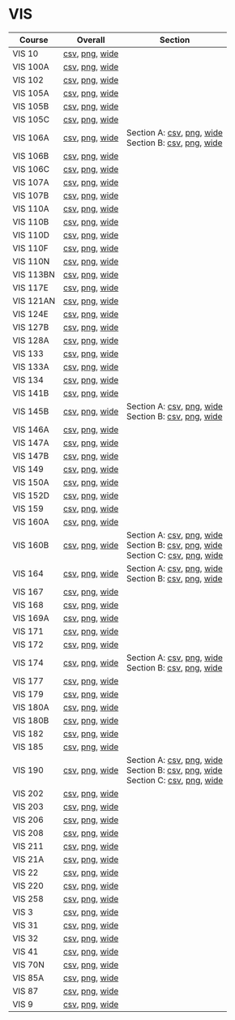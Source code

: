 # VIS

| Course | Overall | Section |
| ------ | ------- | ------- |
| VIS 10 | [csv](https://github.com/UCSD-Historical-Enrollment-Data/2025Spring/blob/main/overall/VIS%2010.csv), [png](https://raw.githubusercontent.com/UCSD-Historical-Enrollment-Data/2025Spring/main/plot_overall/VIS%2010.png), [wide](https://raw.githubusercontent.com/UCSD-Historical-Enrollment-Data/2025Spring/main/plot_overall_wide/VIS%2010.png) |  |
| VIS 100A | [csv](https://github.com/UCSD-Historical-Enrollment-Data/2025Spring/blob/main/overall/VIS%20100A.csv), [png](https://raw.githubusercontent.com/UCSD-Historical-Enrollment-Data/2025Spring/main/plot_overall/VIS%20100A.png), [wide](https://raw.githubusercontent.com/UCSD-Historical-Enrollment-Data/2025Spring/main/plot_overall_wide/VIS%20100A.png) |  |
| VIS 102 | [csv](https://github.com/UCSD-Historical-Enrollment-Data/2025Spring/blob/main/overall/VIS%20102.csv), [png](https://raw.githubusercontent.com/UCSD-Historical-Enrollment-Data/2025Spring/main/plot_overall/VIS%20102.png), [wide](https://raw.githubusercontent.com/UCSD-Historical-Enrollment-Data/2025Spring/main/plot_overall_wide/VIS%20102.png) |  |
| VIS 105A | [csv](https://github.com/UCSD-Historical-Enrollment-Data/2025Spring/blob/main/overall/VIS%20105A.csv), [png](https://raw.githubusercontent.com/UCSD-Historical-Enrollment-Data/2025Spring/main/plot_overall/VIS%20105A.png), [wide](https://raw.githubusercontent.com/UCSD-Historical-Enrollment-Data/2025Spring/main/plot_overall_wide/VIS%20105A.png) |  |
| VIS 105B | [csv](https://github.com/UCSD-Historical-Enrollment-Data/2025Spring/blob/main/overall/VIS%20105B.csv), [png](https://raw.githubusercontent.com/UCSD-Historical-Enrollment-Data/2025Spring/main/plot_overall/VIS%20105B.png), [wide](https://raw.githubusercontent.com/UCSD-Historical-Enrollment-Data/2025Spring/main/plot_overall_wide/VIS%20105B.png) |  |
| VIS 105C | [csv](https://github.com/UCSD-Historical-Enrollment-Data/2025Spring/blob/main/overall/VIS%20105C.csv), [png](https://raw.githubusercontent.com/UCSD-Historical-Enrollment-Data/2025Spring/main/plot_overall/VIS%20105C.png), [wide](https://raw.githubusercontent.com/UCSD-Historical-Enrollment-Data/2025Spring/main/plot_overall_wide/VIS%20105C.png) |  |
| VIS 106A | [csv](https://github.com/UCSD-Historical-Enrollment-Data/2025Spring/blob/main/overall/VIS%20106A.csv), [png](https://raw.githubusercontent.com/UCSD-Historical-Enrollment-Data/2025Spring/main/plot_overall/VIS%20106A.png), [wide](https://raw.githubusercontent.com/UCSD-Historical-Enrollment-Data/2025Spring/main/plot_overall_wide/VIS%20106A.png) | Section A: [csv](https://github.com/UCSD-Historical-Enrollment-Data/2025Spring/blob/main/section/VIS%20106A_A.csv), [png](https://raw.githubusercontent.com/UCSD-Historical-Enrollment-Data/2025Spring/main/plot_section/VIS%20106A_A.png), [wide](https://raw.githubusercontent.com/UCSD-Historical-Enrollment-Data/2025Spring/main/plot_section_wide/VIS%20106A_A.png)<br>Section B: [csv](https://github.com/UCSD-Historical-Enrollment-Data/2025Spring/blob/main/section/VIS%20106A_B.csv), [png](https://raw.githubusercontent.com/UCSD-Historical-Enrollment-Data/2025Spring/main/plot_section/VIS%20106A_B.png), [wide](https://raw.githubusercontent.com/UCSD-Historical-Enrollment-Data/2025Spring/main/plot_section_wide/VIS%20106A_B.png) |
| VIS 106B | [csv](https://github.com/UCSD-Historical-Enrollment-Data/2025Spring/blob/main/overall/VIS%20106B.csv), [png](https://raw.githubusercontent.com/UCSD-Historical-Enrollment-Data/2025Spring/main/plot_overall/VIS%20106B.png), [wide](https://raw.githubusercontent.com/UCSD-Historical-Enrollment-Data/2025Spring/main/plot_overall_wide/VIS%20106B.png) |  |
| VIS 106C | [csv](https://github.com/UCSD-Historical-Enrollment-Data/2025Spring/blob/main/overall/VIS%20106C.csv), [png](https://raw.githubusercontent.com/UCSD-Historical-Enrollment-Data/2025Spring/main/plot_overall/VIS%20106C.png), [wide](https://raw.githubusercontent.com/UCSD-Historical-Enrollment-Data/2025Spring/main/plot_overall_wide/VIS%20106C.png) |  |
| VIS 107A | [csv](https://github.com/UCSD-Historical-Enrollment-Data/2025Spring/blob/main/overall/VIS%20107A.csv), [png](https://raw.githubusercontent.com/UCSD-Historical-Enrollment-Data/2025Spring/main/plot_overall/VIS%20107A.png), [wide](https://raw.githubusercontent.com/UCSD-Historical-Enrollment-Data/2025Spring/main/plot_overall_wide/VIS%20107A.png) |  |
| VIS 107B | [csv](https://github.com/UCSD-Historical-Enrollment-Data/2025Spring/blob/main/overall/VIS%20107B.csv), [png](https://raw.githubusercontent.com/UCSD-Historical-Enrollment-Data/2025Spring/main/plot_overall/VIS%20107B.png), [wide](https://raw.githubusercontent.com/UCSD-Historical-Enrollment-Data/2025Spring/main/plot_overall_wide/VIS%20107B.png) |  |
| VIS 110A | [csv](https://github.com/UCSD-Historical-Enrollment-Data/2025Spring/blob/main/overall/VIS%20110A.csv), [png](https://raw.githubusercontent.com/UCSD-Historical-Enrollment-Data/2025Spring/main/plot_overall/VIS%20110A.png), [wide](https://raw.githubusercontent.com/UCSD-Historical-Enrollment-Data/2025Spring/main/plot_overall_wide/VIS%20110A.png) |  |
| VIS 110B | [csv](https://github.com/UCSD-Historical-Enrollment-Data/2025Spring/blob/main/overall/VIS%20110B.csv), [png](https://raw.githubusercontent.com/UCSD-Historical-Enrollment-Data/2025Spring/main/plot_overall/VIS%20110B.png), [wide](https://raw.githubusercontent.com/UCSD-Historical-Enrollment-Data/2025Spring/main/plot_overall_wide/VIS%20110B.png) |  |
| VIS 110D | [csv](https://github.com/UCSD-Historical-Enrollment-Data/2025Spring/blob/main/overall/VIS%20110D.csv), [png](https://raw.githubusercontent.com/UCSD-Historical-Enrollment-Data/2025Spring/main/plot_overall/VIS%20110D.png), [wide](https://raw.githubusercontent.com/UCSD-Historical-Enrollment-Data/2025Spring/main/plot_overall_wide/VIS%20110D.png) |  |
| VIS 110F | [csv](https://github.com/UCSD-Historical-Enrollment-Data/2025Spring/blob/main/overall/VIS%20110F.csv), [png](https://raw.githubusercontent.com/UCSD-Historical-Enrollment-Data/2025Spring/main/plot_overall/VIS%20110F.png), [wide](https://raw.githubusercontent.com/UCSD-Historical-Enrollment-Data/2025Spring/main/plot_overall_wide/VIS%20110F.png) |  |
| VIS 110N | [csv](https://github.com/UCSD-Historical-Enrollment-Data/2025Spring/blob/main/overall/VIS%20110N.csv), [png](https://raw.githubusercontent.com/UCSD-Historical-Enrollment-Data/2025Spring/main/plot_overall/VIS%20110N.png), [wide](https://raw.githubusercontent.com/UCSD-Historical-Enrollment-Data/2025Spring/main/plot_overall_wide/VIS%20110N.png) |  |
| VIS 113BN | [csv](https://github.com/UCSD-Historical-Enrollment-Data/2025Spring/blob/main/overall/VIS%20113BN.csv), [png](https://raw.githubusercontent.com/UCSD-Historical-Enrollment-Data/2025Spring/main/plot_overall/VIS%20113BN.png), [wide](https://raw.githubusercontent.com/UCSD-Historical-Enrollment-Data/2025Spring/main/plot_overall_wide/VIS%20113BN.png) |  |
| VIS 117E | [csv](https://github.com/UCSD-Historical-Enrollment-Data/2025Spring/blob/main/overall/VIS%20117E.csv), [png](https://raw.githubusercontent.com/UCSD-Historical-Enrollment-Data/2025Spring/main/plot_overall/VIS%20117E.png), [wide](https://raw.githubusercontent.com/UCSD-Historical-Enrollment-Data/2025Spring/main/plot_overall_wide/VIS%20117E.png) |  |
| VIS 121AN | [csv](https://github.com/UCSD-Historical-Enrollment-Data/2025Spring/blob/main/overall/VIS%20121AN.csv), [png](https://raw.githubusercontent.com/UCSD-Historical-Enrollment-Data/2025Spring/main/plot_overall/VIS%20121AN.png), [wide](https://raw.githubusercontent.com/UCSD-Historical-Enrollment-Data/2025Spring/main/plot_overall_wide/VIS%20121AN.png) |  |
| VIS 124E | [csv](https://github.com/UCSD-Historical-Enrollment-Data/2025Spring/blob/main/overall/VIS%20124E.csv), [png](https://raw.githubusercontent.com/UCSD-Historical-Enrollment-Data/2025Spring/main/plot_overall/VIS%20124E.png), [wide](https://raw.githubusercontent.com/UCSD-Historical-Enrollment-Data/2025Spring/main/plot_overall_wide/VIS%20124E.png) |  |
| VIS 127B | [csv](https://github.com/UCSD-Historical-Enrollment-Data/2025Spring/blob/main/overall/VIS%20127B.csv), [png](https://raw.githubusercontent.com/UCSD-Historical-Enrollment-Data/2025Spring/main/plot_overall/VIS%20127B.png), [wide](https://raw.githubusercontent.com/UCSD-Historical-Enrollment-Data/2025Spring/main/plot_overall_wide/VIS%20127B.png) |  |
| VIS 128A | [csv](https://github.com/UCSD-Historical-Enrollment-Data/2025Spring/blob/main/overall/VIS%20128A.csv), [png](https://raw.githubusercontent.com/UCSD-Historical-Enrollment-Data/2025Spring/main/plot_overall/VIS%20128A.png), [wide](https://raw.githubusercontent.com/UCSD-Historical-Enrollment-Data/2025Spring/main/plot_overall_wide/VIS%20128A.png) |  |
| VIS 133 | [csv](https://github.com/UCSD-Historical-Enrollment-Data/2025Spring/blob/main/overall/VIS%20133.csv), [png](https://raw.githubusercontent.com/UCSD-Historical-Enrollment-Data/2025Spring/main/plot_overall/VIS%20133.png), [wide](https://raw.githubusercontent.com/UCSD-Historical-Enrollment-Data/2025Spring/main/plot_overall_wide/VIS%20133.png) |  |
| VIS 133A | [csv](https://github.com/UCSD-Historical-Enrollment-Data/2025Spring/blob/main/overall/VIS%20133A.csv), [png](https://raw.githubusercontent.com/UCSD-Historical-Enrollment-Data/2025Spring/main/plot_overall/VIS%20133A.png), [wide](https://raw.githubusercontent.com/UCSD-Historical-Enrollment-Data/2025Spring/main/plot_overall_wide/VIS%20133A.png) |  |
| VIS 134 | [csv](https://github.com/UCSD-Historical-Enrollment-Data/2025Spring/blob/main/overall/VIS%20134.csv), [png](https://raw.githubusercontent.com/UCSD-Historical-Enrollment-Data/2025Spring/main/plot_overall/VIS%20134.png), [wide](https://raw.githubusercontent.com/UCSD-Historical-Enrollment-Data/2025Spring/main/plot_overall_wide/VIS%20134.png) |  |
| VIS 141B | [csv](https://github.com/UCSD-Historical-Enrollment-Data/2025Spring/blob/main/overall/VIS%20141B.csv), [png](https://raw.githubusercontent.com/UCSD-Historical-Enrollment-Data/2025Spring/main/plot_overall/VIS%20141B.png), [wide](https://raw.githubusercontent.com/UCSD-Historical-Enrollment-Data/2025Spring/main/plot_overall_wide/VIS%20141B.png) |  |
| VIS 145B | [csv](https://github.com/UCSD-Historical-Enrollment-Data/2025Spring/blob/main/overall/VIS%20145B.csv), [png](https://raw.githubusercontent.com/UCSD-Historical-Enrollment-Data/2025Spring/main/plot_overall/VIS%20145B.png), [wide](https://raw.githubusercontent.com/UCSD-Historical-Enrollment-Data/2025Spring/main/plot_overall_wide/VIS%20145B.png) | Section A: [csv](https://github.com/UCSD-Historical-Enrollment-Data/2025Spring/blob/main/section/VIS%20145B_A.csv), [png](https://raw.githubusercontent.com/UCSD-Historical-Enrollment-Data/2025Spring/main/plot_section/VIS%20145B_A.png), [wide](https://raw.githubusercontent.com/UCSD-Historical-Enrollment-Data/2025Spring/main/plot_section_wide/VIS%20145B_A.png)<br>Section B: [csv](https://github.com/UCSD-Historical-Enrollment-Data/2025Spring/blob/main/section/VIS%20145B_B.csv), [png](https://raw.githubusercontent.com/UCSD-Historical-Enrollment-Data/2025Spring/main/plot_section/VIS%20145B_B.png), [wide](https://raw.githubusercontent.com/UCSD-Historical-Enrollment-Data/2025Spring/main/plot_section_wide/VIS%20145B_B.png) |
| VIS 146A | [csv](https://github.com/UCSD-Historical-Enrollment-Data/2025Spring/blob/main/overall/VIS%20146A.csv), [png](https://raw.githubusercontent.com/UCSD-Historical-Enrollment-Data/2025Spring/main/plot_overall/VIS%20146A.png), [wide](https://raw.githubusercontent.com/UCSD-Historical-Enrollment-Data/2025Spring/main/plot_overall_wide/VIS%20146A.png) |  |
| VIS 147A | [csv](https://github.com/UCSD-Historical-Enrollment-Data/2025Spring/blob/main/overall/VIS%20147A.csv), [png](https://raw.githubusercontent.com/UCSD-Historical-Enrollment-Data/2025Spring/main/plot_overall/VIS%20147A.png), [wide](https://raw.githubusercontent.com/UCSD-Historical-Enrollment-Data/2025Spring/main/plot_overall_wide/VIS%20147A.png) |  |
| VIS 147B | [csv](https://github.com/UCSD-Historical-Enrollment-Data/2025Spring/blob/main/overall/VIS%20147B.csv), [png](https://raw.githubusercontent.com/UCSD-Historical-Enrollment-Data/2025Spring/main/plot_overall/VIS%20147B.png), [wide](https://raw.githubusercontent.com/UCSD-Historical-Enrollment-Data/2025Spring/main/plot_overall_wide/VIS%20147B.png) |  |
| VIS 149 | [csv](https://github.com/UCSD-Historical-Enrollment-Data/2025Spring/blob/main/overall/VIS%20149.csv), [png](https://raw.githubusercontent.com/UCSD-Historical-Enrollment-Data/2025Spring/main/plot_overall/VIS%20149.png), [wide](https://raw.githubusercontent.com/UCSD-Historical-Enrollment-Data/2025Spring/main/plot_overall_wide/VIS%20149.png) |  |
| VIS 150A | [csv](https://github.com/UCSD-Historical-Enrollment-Data/2025Spring/blob/main/overall/VIS%20150A.csv), [png](https://raw.githubusercontent.com/UCSD-Historical-Enrollment-Data/2025Spring/main/plot_overall/VIS%20150A.png), [wide](https://raw.githubusercontent.com/UCSD-Historical-Enrollment-Data/2025Spring/main/plot_overall_wide/VIS%20150A.png) |  |
| VIS 152D | [csv](https://github.com/UCSD-Historical-Enrollment-Data/2025Spring/blob/main/overall/VIS%20152D.csv), [png](https://raw.githubusercontent.com/UCSD-Historical-Enrollment-Data/2025Spring/main/plot_overall/VIS%20152D.png), [wide](https://raw.githubusercontent.com/UCSD-Historical-Enrollment-Data/2025Spring/main/plot_overall_wide/VIS%20152D.png) |  |
| VIS 159 | [csv](https://github.com/UCSD-Historical-Enrollment-Data/2025Spring/blob/main/overall/VIS%20159.csv), [png](https://raw.githubusercontent.com/UCSD-Historical-Enrollment-Data/2025Spring/main/plot_overall/VIS%20159.png), [wide](https://raw.githubusercontent.com/UCSD-Historical-Enrollment-Data/2025Spring/main/plot_overall_wide/VIS%20159.png) |  |
| VIS 160A | [csv](https://github.com/UCSD-Historical-Enrollment-Data/2025Spring/blob/main/overall/VIS%20160A.csv), [png](https://raw.githubusercontent.com/UCSD-Historical-Enrollment-Data/2025Spring/main/plot_overall/VIS%20160A.png), [wide](https://raw.githubusercontent.com/UCSD-Historical-Enrollment-Data/2025Spring/main/plot_overall_wide/VIS%20160A.png) |  |
| VIS 160B | [csv](https://github.com/UCSD-Historical-Enrollment-Data/2025Spring/blob/main/overall/VIS%20160B.csv), [png](https://raw.githubusercontent.com/UCSD-Historical-Enrollment-Data/2025Spring/main/plot_overall/VIS%20160B.png), [wide](https://raw.githubusercontent.com/UCSD-Historical-Enrollment-Data/2025Spring/main/plot_overall_wide/VIS%20160B.png) | Section A: [csv](https://github.com/UCSD-Historical-Enrollment-Data/2025Spring/blob/main/section/VIS%20160B_A.csv), [png](https://raw.githubusercontent.com/UCSD-Historical-Enrollment-Data/2025Spring/main/plot_section/VIS%20160B_A.png), [wide](https://raw.githubusercontent.com/UCSD-Historical-Enrollment-Data/2025Spring/main/plot_section_wide/VIS%20160B_A.png)<br>Section B: [csv](https://github.com/UCSD-Historical-Enrollment-Data/2025Spring/blob/main/section/VIS%20160B_B.csv), [png](https://raw.githubusercontent.com/UCSD-Historical-Enrollment-Data/2025Spring/main/plot_section/VIS%20160B_B.png), [wide](https://raw.githubusercontent.com/UCSD-Historical-Enrollment-Data/2025Spring/main/plot_section_wide/VIS%20160B_B.png)<br>Section C: [csv](https://github.com/UCSD-Historical-Enrollment-Data/2025Spring/blob/main/section/VIS%20160B_C.csv), [png](https://raw.githubusercontent.com/UCSD-Historical-Enrollment-Data/2025Spring/main/plot_section/VIS%20160B_C.png), [wide](https://raw.githubusercontent.com/UCSD-Historical-Enrollment-Data/2025Spring/main/plot_section_wide/VIS%20160B_C.png) |
| VIS 164 | [csv](https://github.com/UCSD-Historical-Enrollment-Data/2025Spring/blob/main/overall/VIS%20164.csv), [png](https://raw.githubusercontent.com/UCSD-Historical-Enrollment-Data/2025Spring/main/plot_overall/VIS%20164.png), [wide](https://raw.githubusercontent.com/UCSD-Historical-Enrollment-Data/2025Spring/main/plot_overall_wide/VIS%20164.png) | Section A: [csv](https://github.com/UCSD-Historical-Enrollment-Data/2025Spring/blob/main/section/VIS%20164_A.csv), [png](https://raw.githubusercontent.com/UCSD-Historical-Enrollment-Data/2025Spring/main/plot_section/VIS%20164_A.png), [wide](https://raw.githubusercontent.com/UCSD-Historical-Enrollment-Data/2025Spring/main/plot_section_wide/VIS%20164_A.png)<br>Section B: [csv](https://github.com/UCSD-Historical-Enrollment-Data/2025Spring/blob/main/section/VIS%20164_B.csv), [png](https://raw.githubusercontent.com/UCSD-Historical-Enrollment-Data/2025Spring/main/plot_section/VIS%20164_B.png), [wide](https://raw.githubusercontent.com/UCSD-Historical-Enrollment-Data/2025Spring/main/plot_section_wide/VIS%20164_B.png) |
| VIS 167 | [csv](https://github.com/UCSD-Historical-Enrollment-Data/2025Spring/blob/main/overall/VIS%20167.csv), [png](https://raw.githubusercontent.com/UCSD-Historical-Enrollment-Data/2025Spring/main/plot_overall/VIS%20167.png), [wide](https://raw.githubusercontent.com/UCSD-Historical-Enrollment-Data/2025Spring/main/plot_overall_wide/VIS%20167.png) |  |
| VIS 168 | [csv](https://github.com/UCSD-Historical-Enrollment-Data/2025Spring/blob/main/overall/VIS%20168.csv), [png](https://raw.githubusercontent.com/UCSD-Historical-Enrollment-Data/2025Spring/main/plot_overall/VIS%20168.png), [wide](https://raw.githubusercontent.com/UCSD-Historical-Enrollment-Data/2025Spring/main/plot_overall_wide/VIS%20168.png) |  |
| VIS 169A | [csv](https://github.com/UCSD-Historical-Enrollment-Data/2025Spring/blob/main/overall/VIS%20169A.csv), [png](https://raw.githubusercontent.com/UCSD-Historical-Enrollment-Data/2025Spring/main/plot_overall/VIS%20169A.png), [wide](https://raw.githubusercontent.com/UCSD-Historical-Enrollment-Data/2025Spring/main/plot_overall_wide/VIS%20169A.png) |  |
| VIS 171 | [csv](https://github.com/UCSD-Historical-Enrollment-Data/2025Spring/blob/main/overall/VIS%20171.csv), [png](https://raw.githubusercontent.com/UCSD-Historical-Enrollment-Data/2025Spring/main/plot_overall/VIS%20171.png), [wide](https://raw.githubusercontent.com/UCSD-Historical-Enrollment-Data/2025Spring/main/plot_overall_wide/VIS%20171.png) |  |
| VIS 172 | [csv](https://github.com/UCSD-Historical-Enrollment-Data/2025Spring/blob/main/overall/VIS%20172.csv), [png](https://raw.githubusercontent.com/UCSD-Historical-Enrollment-Data/2025Spring/main/plot_overall/VIS%20172.png), [wide](https://raw.githubusercontent.com/UCSD-Historical-Enrollment-Data/2025Spring/main/plot_overall_wide/VIS%20172.png) |  |
| VIS 174 | [csv](https://github.com/UCSD-Historical-Enrollment-Data/2025Spring/blob/main/overall/VIS%20174.csv), [png](https://raw.githubusercontent.com/UCSD-Historical-Enrollment-Data/2025Spring/main/plot_overall/VIS%20174.png), [wide](https://raw.githubusercontent.com/UCSD-Historical-Enrollment-Data/2025Spring/main/plot_overall_wide/VIS%20174.png) | Section A: [csv](https://github.com/UCSD-Historical-Enrollment-Data/2025Spring/blob/main/section/VIS%20174_A.csv), [png](https://raw.githubusercontent.com/UCSD-Historical-Enrollment-Data/2025Spring/main/plot_section/VIS%20174_A.png), [wide](https://raw.githubusercontent.com/UCSD-Historical-Enrollment-Data/2025Spring/main/plot_section_wide/VIS%20174_A.png)<br>Section B: [csv](https://github.com/UCSD-Historical-Enrollment-Data/2025Spring/blob/main/section/VIS%20174_B.csv), [png](https://raw.githubusercontent.com/UCSD-Historical-Enrollment-Data/2025Spring/main/plot_section/VIS%20174_B.png), [wide](https://raw.githubusercontent.com/UCSD-Historical-Enrollment-Data/2025Spring/main/plot_section_wide/VIS%20174_B.png) |
| VIS 177 | [csv](https://github.com/UCSD-Historical-Enrollment-Data/2025Spring/blob/main/overall/VIS%20177.csv), [png](https://raw.githubusercontent.com/UCSD-Historical-Enrollment-Data/2025Spring/main/plot_overall/VIS%20177.png), [wide](https://raw.githubusercontent.com/UCSD-Historical-Enrollment-Data/2025Spring/main/plot_overall_wide/VIS%20177.png) |  |
| VIS 179 | [csv](https://github.com/UCSD-Historical-Enrollment-Data/2025Spring/blob/main/overall/VIS%20179.csv), [png](https://raw.githubusercontent.com/UCSD-Historical-Enrollment-Data/2025Spring/main/plot_overall/VIS%20179.png), [wide](https://raw.githubusercontent.com/UCSD-Historical-Enrollment-Data/2025Spring/main/plot_overall_wide/VIS%20179.png) |  |
| VIS 180A | [csv](https://github.com/UCSD-Historical-Enrollment-Data/2025Spring/blob/main/overall/VIS%20180A.csv), [png](https://raw.githubusercontent.com/UCSD-Historical-Enrollment-Data/2025Spring/main/plot_overall/VIS%20180A.png), [wide](https://raw.githubusercontent.com/UCSD-Historical-Enrollment-Data/2025Spring/main/plot_overall_wide/VIS%20180A.png) |  |
| VIS 180B | [csv](https://github.com/UCSD-Historical-Enrollment-Data/2025Spring/blob/main/overall/VIS%20180B.csv), [png](https://raw.githubusercontent.com/UCSD-Historical-Enrollment-Data/2025Spring/main/plot_overall/VIS%20180B.png), [wide](https://raw.githubusercontent.com/UCSD-Historical-Enrollment-Data/2025Spring/main/plot_overall_wide/VIS%20180B.png) |  |
| VIS 182 | [csv](https://github.com/UCSD-Historical-Enrollment-Data/2025Spring/blob/main/overall/VIS%20182.csv), [png](https://raw.githubusercontent.com/UCSD-Historical-Enrollment-Data/2025Spring/main/plot_overall/VIS%20182.png), [wide](https://raw.githubusercontent.com/UCSD-Historical-Enrollment-Data/2025Spring/main/plot_overall_wide/VIS%20182.png) |  |
| VIS 185 | [csv](https://github.com/UCSD-Historical-Enrollment-Data/2025Spring/blob/main/overall/VIS%20185.csv), [png](https://raw.githubusercontent.com/UCSD-Historical-Enrollment-Data/2025Spring/main/plot_overall/VIS%20185.png), [wide](https://raw.githubusercontent.com/UCSD-Historical-Enrollment-Data/2025Spring/main/plot_overall_wide/VIS%20185.png) |  |
| VIS 190 | [csv](https://github.com/UCSD-Historical-Enrollment-Data/2025Spring/blob/main/overall/VIS%20190.csv), [png](https://raw.githubusercontent.com/UCSD-Historical-Enrollment-Data/2025Spring/main/plot_overall/VIS%20190.png), [wide](https://raw.githubusercontent.com/UCSD-Historical-Enrollment-Data/2025Spring/main/plot_overall_wide/VIS%20190.png) | Section A: [csv](https://github.com/UCSD-Historical-Enrollment-Data/2025Spring/blob/main/section/VIS%20190_A.csv), [png](https://raw.githubusercontent.com/UCSD-Historical-Enrollment-Data/2025Spring/main/plot_section/VIS%20190_A.png), [wide](https://raw.githubusercontent.com/UCSD-Historical-Enrollment-Data/2025Spring/main/plot_section_wide/VIS%20190_A.png)<br>Section B: [csv](https://github.com/UCSD-Historical-Enrollment-Data/2025Spring/blob/main/section/VIS%20190_B.csv), [png](https://raw.githubusercontent.com/UCSD-Historical-Enrollment-Data/2025Spring/main/plot_section/VIS%20190_B.png), [wide](https://raw.githubusercontent.com/UCSD-Historical-Enrollment-Data/2025Spring/main/plot_section_wide/VIS%20190_B.png)<br>Section C: [csv](https://github.com/UCSD-Historical-Enrollment-Data/2025Spring/blob/main/section/VIS%20190_C.csv), [png](https://raw.githubusercontent.com/UCSD-Historical-Enrollment-Data/2025Spring/main/plot_section/VIS%20190_C.png), [wide](https://raw.githubusercontent.com/UCSD-Historical-Enrollment-Data/2025Spring/main/plot_section_wide/VIS%20190_C.png) |
| VIS 202 | [csv](https://github.com/UCSD-Historical-Enrollment-Data/2025Spring/blob/main/overall/VIS%20202.csv), [png](https://raw.githubusercontent.com/UCSD-Historical-Enrollment-Data/2025Spring/main/plot_overall/VIS%20202.png), [wide](https://raw.githubusercontent.com/UCSD-Historical-Enrollment-Data/2025Spring/main/plot_overall_wide/VIS%20202.png) |  |
| VIS 203 | [csv](https://github.com/UCSD-Historical-Enrollment-Data/2025Spring/blob/main/overall/VIS%20203.csv), [png](https://raw.githubusercontent.com/UCSD-Historical-Enrollment-Data/2025Spring/main/plot_overall/VIS%20203.png), [wide](https://raw.githubusercontent.com/UCSD-Historical-Enrollment-Data/2025Spring/main/plot_overall_wide/VIS%20203.png) |  |
| VIS 206 | [csv](https://github.com/UCSD-Historical-Enrollment-Data/2025Spring/blob/main/overall/VIS%20206.csv), [png](https://raw.githubusercontent.com/UCSD-Historical-Enrollment-Data/2025Spring/main/plot_overall/VIS%20206.png), [wide](https://raw.githubusercontent.com/UCSD-Historical-Enrollment-Data/2025Spring/main/plot_overall_wide/VIS%20206.png) |  |
| VIS 208 | [csv](https://github.com/UCSD-Historical-Enrollment-Data/2025Spring/blob/main/overall/VIS%20208.csv), [png](https://raw.githubusercontent.com/UCSD-Historical-Enrollment-Data/2025Spring/main/plot_overall/VIS%20208.png), [wide](https://raw.githubusercontent.com/UCSD-Historical-Enrollment-Data/2025Spring/main/plot_overall_wide/VIS%20208.png) |  |
| VIS 211 | [csv](https://github.com/UCSD-Historical-Enrollment-Data/2025Spring/blob/main/overall/VIS%20211.csv), [png](https://raw.githubusercontent.com/UCSD-Historical-Enrollment-Data/2025Spring/main/plot_overall/VIS%20211.png), [wide](https://raw.githubusercontent.com/UCSD-Historical-Enrollment-Data/2025Spring/main/plot_overall_wide/VIS%20211.png) |  |
| VIS 21A | [csv](https://github.com/UCSD-Historical-Enrollment-Data/2025Spring/blob/main/overall/VIS%2021A.csv), [png](https://raw.githubusercontent.com/UCSD-Historical-Enrollment-Data/2025Spring/main/plot_overall/VIS%2021A.png), [wide](https://raw.githubusercontent.com/UCSD-Historical-Enrollment-Data/2025Spring/main/plot_overall_wide/VIS%2021A.png) |  |
| VIS 22 | [csv](https://github.com/UCSD-Historical-Enrollment-Data/2025Spring/blob/main/overall/VIS%2022.csv), [png](https://raw.githubusercontent.com/UCSD-Historical-Enrollment-Data/2025Spring/main/plot_overall/VIS%2022.png), [wide](https://raw.githubusercontent.com/UCSD-Historical-Enrollment-Data/2025Spring/main/plot_overall_wide/VIS%2022.png) |  |
| VIS 220 | [csv](https://github.com/UCSD-Historical-Enrollment-Data/2025Spring/blob/main/overall/VIS%20220.csv), [png](https://raw.githubusercontent.com/UCSD-Historical-Enrollment-Data/2025Spring/main/plot_overall/VIS%20220.png), [wide](https://raw.githubusercontent.com/UCSD-Historical-Enrollment-Data/2025Spring/main/plot_overall_wide/VIS%20220.png) |  |
| VIS 258 | [csv](https://github.com/UCSD-Historical-Enrollment-Data/2025Spring/blob/main/overall/VIS%20258.csv), [png](https://raw.githubusercontent.com/UCSD-Historical-Enrollment-Data/2025Spring/main/plot_overall/VIS%20258.png), [wide](https://raw.githubusercontent.com/UCSD-Historical-Enrollment-Data/2025Spring/main/plot_overall_wide/VIS%20258.png) |  |
| VIS 3 | [csv](https://github.com/UCSD-Historical-Enrollment-Data/2025Spring/blob/main/overall/VIS%203.csv), [png](https://raw.githubusercontent.com/UCSD-Historical-Enrollment-Data/2025Spring/main/plot_overall/VIS%203.png), [wide](https://raw.githubusercontent.com/UCSD-Historical-Enrollment-Data/2025Spring/main/plot_overall_wide/VIS%203.png) |  |
| VIS 31 | [csv](https://github.com/UCSD-Historical-Enrollment-Data/2025Spring/blob/main/overall/VIS%2031.csv), [png](https://raw.githubusercontent.com/UCSD-Historical-Enrollment-Data/2025Spring/main/plot_overall/VIS%2031.png), [wide](https://raw.githubusercontent.com/UCSD-Historical-Enrollment-Data/2025Spring/main/plot_overall_wide/VIS%2031.png) |  |
| VIS 32 | [csv](https://github.com/UCSD-Historical-Enrollment-Data/2025Spring/blob/main/overall/VIS%2032.csv), [png](https://raw.githubusercontent.com/UCSD-Historical-Enrollment-Data/2025Spring/main/plot_overall/VIS%2032.png), [wide](https://raw.githubusercontent.com/UCSD-Historical-Enrollment-Data/2025Spring/main/plot_overall_wide/VIS%2032.png) |  |
| VIS 41 | [csv](https://github.com/UCSD-Historical-Enrollment-Data/2025Spring/blob/main/overall/VIS%2041.csv), [png](https://raw.githubusercontent.com/UCSD-Historical-Enrollment-Data/2025Spring/main/plot_overall/VIS%2041.png), [wide](https://raw.githubusercontent.com/UCSD-Historical-Enrollment-Data/2025Spring/main/plot_overall_wide/VIS%2041.png) |  |
| VIS 70N | [csv](https://github.com/UCSD-Historical-Enrollment-Data/2025Spring/blob/main/overall/VIS%2070N.csv), [png](https://raw.githubusercontent.com/UCSD-Historical-Enrollment-Data/2025Spring/main/plot_overall/VIS%2070N.png), [wide](https://raw.githubusercontent.com/UCSD-Historical-Enrollment-Data/2025Spring/main/plot_overall_wide/VIS%2070N.png) |  |
| VIS 85A | [csv](https://github.com/UCSD-Historical-Enrollment-Data/2025Spring/blob/main/overall/VIS%2085A.csv), [png](https://raw.githubusercontent.com/UCSD-Historical-Enrollment-Data/2025Spring/main/plot_overall/VIS%2085A.png), [wide](https://raw.githubusercontent.com/UCSD-Historical-Enrollment-Data/2025Spring/main/plot_overall_wide/VIS%2085A.png) |  |
| VIS 87 | [csv](https://github.com/UCSD-Historical-Enrollment-Data/2025Spring/blob/main/overall/VIS%2087.csv), [png](https://raw.githubusercontent.com/UCSD-Historical-Enrollment-Data/2025Spring/main/plot_overall/VIS%2087.png), [wide](https://raw.githubusercontent.com/UCSD-Historical-Enrollment-Data/2025Spring/main/plot_overall_wide/VIS%2087.png) |  |
| VIS 9 | [csv](https://github.com/UCSD-Historical-Enrollment-Data/2025Spring/blob/main/overall/VIS%209.csv), [png](https://raw.githubusercontent.com/UCSD-Historical-Enrollment-Data/2025Spring/main/plot_overall/VIS%209.png), [wide](https://raw.githubusercontent.com/UCSD-Historical-Enrollment-Data/2025Spring/main/plot_overall_wide/VIS%209.png) |  |
